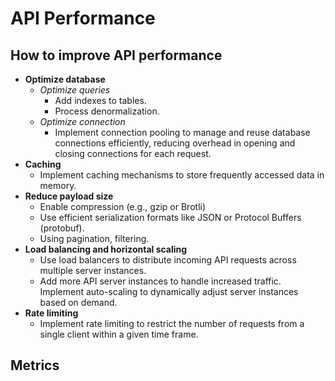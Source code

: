 # API Performance

## How to improve API performance
- **Optimize database**
   - *Optimize queries*
      - Add indexes to tables.
      - Process denormalization.
   - *Optimize connection*
      - Implement connection pooling to manage and reuse database connections efficiently, reducing overhead in opening and closing connections for each request.
- **Caching**
   - Implement caching mechanisms to store frequently accessed data in memory.
- **Reduce payload size**
   - Enable compression (e.g., gzip or Brotli)
   - Use efficient serialization formats like JSON or Protocol Buffers (protobuf).
   - Using pagination, filtering.
- **Load balancing and horizontal scaling**
   - Use load balancers to distribute incoming API requests across multiple server instances.
   - Add more API server instances to handle increased traffic. Implement auto-scaling to dynamically adjust server instances based on demand.
- **Rate limiting**
   - Implement rate limiting to restrict the number of requests from a single client within a given time frame. 

## Metrics
